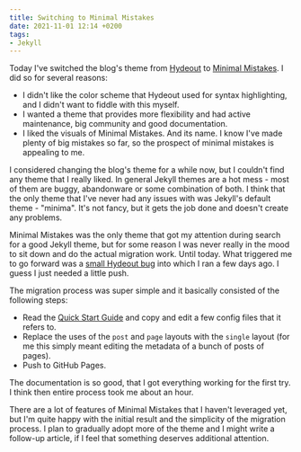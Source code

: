 ```yaml
---
title: Switching to Minimal Mistakes
date: 2021-11-01 12:14 +0200
tags:
- Jekyll
---
```


Today I've switched the blog's theme from [Hydeout](https://github.com/fongandrew/hydeout) to [Minimal Mistakes](https://mmistakes.github.io/minimal-mistakes/). I did so for several reasons:

- I didn't like the color scheme that Hydeout used for syntax highlighting, and I didn't want to fiddle with this myself.
- I wanted a theme that provides more flexibility and had active maintenance, big community and good documentation.
- I liked the visuals of Minimal Mistakes. And its name. I know I've made plenty of big mistakes so far, so the prospect of minimal mistakes is appealing to me.

I considered changing the blog's theme for a while now, but I couldn't find any
theme that I really liked. In general Jekyll themes are a hot mess - most of
them are buggy, abandonware or some combination of both. I think that the only
theme that I've never had any issues with was Jekyll's default theme - "minima".
It's not fancy, but it gets the job done and doesn't create any problems.

Minimal Mistakes was the only theme that got my attention during search for a good Jekyll theme, but
for some reason I was never really in the mood to sit down and do the actual migration work. Until today.
What triggered me to go
forward was a [small
Hydeout bug](https://github.com/fongandrew/hydeout/pull/104#issuecomment-954457430) into
which I ran a few days ago. I guess I just needed a little push.

The migration process was super simple and it basically consisted of the following steps:

* Read the [Quick Start Guide](https://mmistakes.github.io/minimal-mistakes/docs/quick-start-guide/) and copy and edit a few config files that it refers to.
* Replace the uses of the `post` and `page` layouts with the `single` layout (for me this simply meant editing the metadata of a bunch of posts of pages).
* Push to GitHub Pages.

The documentation is so good, that I got everything working for the first try. I think then entire process took me about an hour.

There are a lot of features of Minimal Mistakes that I haven't leveraged yet,
but I'm quite happy with the initial result and the simplicity of the migration process.
I plan to gradually adopt more of the theme and I might write a follow-up article, if I feel that
something deserves additional attention.

